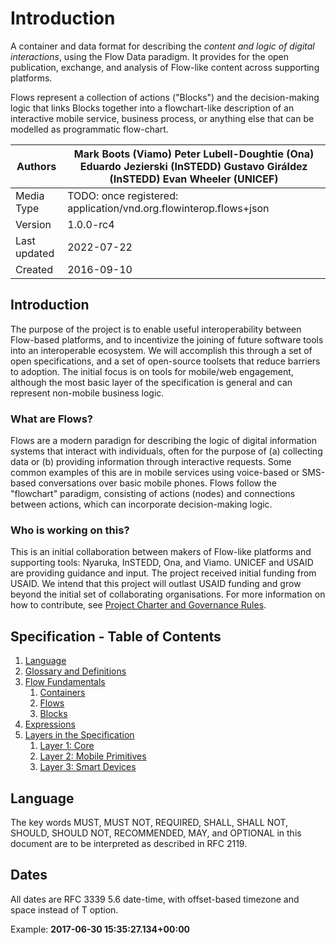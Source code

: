 # Introduction

A container and data format for describing the _content and logic of digital interactions_, using the Flow Data paradigm. It provides for the open publication, exchange, and analysis of Flow-like content across supporting platforms.

Flows represent a collection of actions ("Blocks") and the decision-making logic that links Blocks together into a flowchart-like description of an interactive mobile service, business process, or anything else that can be modelled as programmatic flow-chart.

| Authors      | Mark Boots (Viamo) Peter Lubell-Doughtie (Ona) Eduardo Jezierski (InSTEDD) Gustavo Giráldez (InSTEDD) Evan Wheeler (UNICEF) |
| ------------ | --------------------------------------------------------------------------------------------------------------------------- |
| Media Type   | TODO: once registered: application/vnd.org.flowinterop.flows+json                                                           |
| Version      | 1.0.0-rc4                                                                                                                   |
| Last updated | 2022-07-22                                                                                                                  |
| Created      | 2016-09-10                                                                                                                  |

## Introduction

The purpose of the project is to enable useful interoperability between Flow-based platforms, and to incentivize the joining of future software tools into an interoperable ecosystem. We will accomplish this through a set of open specifications, and a set of open-source toolsets that reduce barriers to adoption. The initial focus is on tools for mobile/web engagement, although the most basic layer of the specification is general and can represent non-mobile business logic.

### What are Flows?

Flows are a modern paradign for describing the logic of digital information systems that interact with individuals, often for the purpose of (a) collecting data or (b) providing information through interactive requests. Some common examples of this are in mobile services using voice-based or SMS-based conversations over basic mobile phones. Flows follow the "flowchart" paradigm, consisting of actions (nodes) and connections between actions, which can incorporate decision-making logic.

### Who is working on this?

This is an initial collaboration between makers of Flow-like platforms and supporting tools: Nyaruka, InSTEDD, Ona, and Viamo. UNICEF and USAID are providing guidance and input. The project received initial funding from USAID. We intend that this project will outlast USAID funding and grow beyond the initial set of collaborating organisations. For more information on how to contribute, see [Project Charter and Governance Rules](https://github.com/floip/flow-specification/tree/7a09ac6d0cd28370fd159bce33d69f61c8eb4c30/charter.md).

## Specification - Table of Contents

1. [Language](./#language)
2. [Glossary and Definitions](glossary.md)
3. [Flow Fundamentals](flows.md)
   1. [Containers](flows.md#containers)
   2. [Flows](flows.md#flows)
   3. [Blocks](flows.md#blocks)
4. [Expressions](expressions.md)
5. [Layers in the Specification](layers/)
   1. [Layer 1: Core](layers/1-core.md)
   2. [Layer 2: Mobile Primitives](layers/2-mobile-primitives.md)
   3. [Layer 3: Smart Devices](layers/3-smart-devices.md)

## Language

The key words MUST, MUST NOT, REQUIRED, SHALL, SHALL NOT, SHOULD, SHOULD NOT, RECOMMENDED, MAY, and OPTIONAL in this document are to be interpreted as described in RFC 2119.

## Dates

All dates are RFC 3339 5.6 date-time, with offset-based timezone and space instead of T option.

Example: **2017-06-30 15:35:27.134+00:00**
